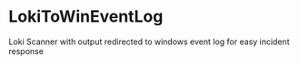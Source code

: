 # LokiToWinEventLog
 Loki Scanner with output redirected to windows event log for easy incident response
